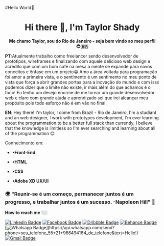  #Hello World👋

<!--
**TaylorShady/TaylorShady** is a ✨ _special_ ✨ repository because its `README.md` (this file) appears on your GitHub profile.

Here are some ideas to get you started:

- 🔭 I’m currently working on ...
- 🌱 I’m currently learning ...
- 👯 I’m looking to collaborate on ...
- 🤔 I’m looking for help with ...
- 💬 Ask me about ...
- 📫 How to reach me: ...
- 😄 Pronouns: ...
- ⚡ Fun fact: ...
-->

<h1 align="center">Hi there 👋, I'm Taylor Shady</h1>


**<p align="center">Me chamo Taylor, sou do Rio de Janeiro - seja bem vindo ao meu perfil😎‍🇧🇷</p>**

**PT**:Atualmente trabalho como freelancer sendo desenvolvedor de protótipos, wireframes e finalizando com aquele delicioso web design e acredito que com um bom café na mesa a mente se expande para novos conceitos e ênfase em um projeto😁
Amo a área voltada para programação foi amor a primeira vista, e o sentimento é um sentimento no meu ponto de vista que força a abrir grandes portas para a inovação do mundo e com isso podemos dizer que o limite não existe, ir mais além do que achamos é o foco!
Eu tenho um desejo enorme de me tornar um grande desenvolvedor web e claro com grande ajuda e aprendizado sei que irei alcançar meu propósito pois todo esforço não é em vão no final.


**EN**: Hey there! I'm taylor, I come from Brazil - Rio de Janeiro, I'm a studiant and  an web designer, I work with prototypes development, I'm ever learning about the programmation to be a better full stack than currently, I believe that the knowledge is limitless so I'm ever searching and learning about all of the programmation 😊


Conhecimento em: 

- **•Front-End**

- **•HTML**

- **•CSS**

- **•Adobe XD UX/UI**



### 🌍 "Reunir-se é um começo, permanecer juntos é um progresso, e trabalhar juntos é um sucesso. -Napoleon Hill" 🧠


**How to reach me** 👇🏼 

[![Linkedin Badge](https://img.shields.io/badge/-LinkedIn-blue?style=flat-square&logo=Linkedin&logoColor=white&link=https://www.linkedin.com/in/taylorshady/)](https://www.linkedin.com/in/taylorshady/) [![Facebook Badge](https://img.shields.io/badge/-Facebook-4267b2?style=flat-square&logo=Facebook&logoColor=white&link=https://www.facebook.com/TaylorShadyDesigner/)](https://www.facebook.com/TaylorShadyDesigner/) [![Dribbble Badge](https://img.shields.io/badge/-Dribbble-ea4c89?style=flat-square&logo=Dribbble&logoColor=white&link=https://dribbble.com/TaylorShady/)](https://dribbble.com/TaylorShady/) [![Behance Badge](https://img.shields.io/badge/-Behance-black?style=flat-square&logo=Dribbble&logoColor=white&link=https://www.behance.net/TaylorShady/)](https://www.behance.net/TaylorShady) 
[![Whatsapp Badge](https://img.shields.io/badge/-Whatsapp-4CA143?style=flat-square&labelColor=4CA143&logo=whatsapp&logoColor=white&link=https://api.whatsapp.com/send?phone=seu_telefone_55+21+986494164_de_telefone&text=Hello!)](https://api.whatsapp.com/send?phone=seu_telefone_55+21+986494164_de_telefone&text=Hello!)
[![Gmail Badge](https://img.shields.io/badge/-Gmail-c14438?style=flat-square&logo=Gmail&logoColor=white&link=mailto:taylorshadydesigner@gmail.com)](mailto:taylorshadydesigner@gmail.com)




